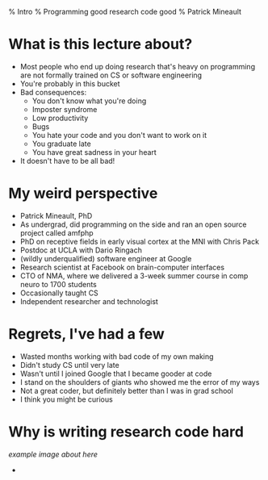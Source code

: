 % Intro
% Programming good research code good
% Patrick Mineault

# What is this lecture about?

* Most people who end up doing research that's heavy on programming are not formally trained on CS or software engineering
* You're probably in this bucket
* Bad consequences:
    * You don't know what you're doing
    * Imposter syndrome
    * Low productivity
    * Bugs
    * You hate your code and you don't want to work on it
    * You graduate late
    * You have great sadness in your heart
* It doesn't have to be all bad!

# My weird perspective

* Patrick Mineault, PhD
* As undergrad, did programming on the side and ran an open source project called amfphp
* PhD on receptive fields in early visual cortex at the MNI with Chris Pack
* Postdoc at UCLA with Dario Ringach
* (wildly underqualified) software engineer at Google
* Research scientist at Facebook on brain-computer interfaces
* CTO of NMA, where we delivered a 3-week summer course in comp neuro to 1700 students
* Occasionally taught CS
* Independent researcher and technologist

# Regrets, I've had a few

* Wasted months working with bad code of my own making
* Didn't study CS until very late
* Wasn't until I joined Google that I became gooder at code
* I stand on the shoulders of giants who showed me the error of my ways
* Not a great coder, but definitely better than I was in grad school
* I think you might be curious

# Why is writing research code hard

*example image about here*

* 